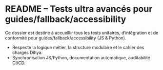 # README – Tests ultra avancés pour guides/fallback/accessibility

Ce dossier est destiné à accueillir tous les tests unitaires, d’intégration et de conformité pour guides/fallback/accessibility (JS & Python).

- Respecte la logique métier, la structure modulaire et le cahier des charges Dihya.
- Synchronisation JS/Python, documentation automatique, auditabilité CI/CD.
